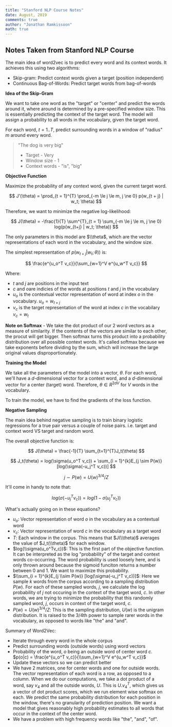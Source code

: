 ```yaml
---
title: "Stanford NLP Course Notes"
date: August, 2019
comments: true
author: "Jonathan Ramkissoon"
math: true
---
```



## Notes Taken from Stanford NLP Course

The main idea of word2vec is to predict every word and its context words. It achieves this using two algorithms:

-   Skip-gram: Predict context words given a target (position independent)
-   Continuous Bag-of-Words: Predict target words from bag-of-words

**Idea of the Skip-Gram**

We want to take one word as the "target" or "center" and predict the words around it, where around is determined by a pre-specified window size. This is essentially predicting the context of the target word. The model will assign a probability to all words in the vocabulary, given the target word.

For each word, $t = 1..T$, predict surrounding words in a window of "radius" $m$ around every word.

> "The dog is very big"
>
> -   Target - Very
> -   Window size - 1
> -   Context words - "is", "big"

**Objective Function**

Maximize the probability of any context word, given the current target word.

$$
J'(\theta) = \prod_{t = 1}^{T} \prod_{-m \le j \le m, j \ne 0} p(w_{t + j} | w_t; \theta)
$$

Therefore, we want to minimize the negative log-likelihood:

$$
J(\theta) = -\frac{1}{T} \sum^{T}_{t = 1} \sum_{-m \le j \le m, j \ne 0} log(p(w_{t+j} | w_t; \theta))
$$

The only parameters in this model are $\\theta$, which are the vector representations of each word in the vocabulary, and the window size.

The simplest representation of $p(w_{t+j} | w_t; \theta))$ is:

$$
\frac{e^{u_o^T v_c}}{\sum_{w=1}^V e^{u_w^T v_c}}
$$

Where:

-   $t$ and $j$ are positions in the input text
-   $c$ and $o$are indicies of the words at positions $t$ and $j$ in the vocabulary
-   $u_o$ is the contextual vector representation of word at index $o$ in the vocabulary. $u_o = w_{t+j}$
-   $v_c$ is the target representation of the word at index $c$ in the vocabilary $v_c = w_t$

**Note on Softmax** - We take the dot product of our 2 word vectors as a measure of similarity. If the contents of the vectors are similar to each other, the procut will get bigger. Then softmax turns this product into a probability distribution over all possible context words. It's called softmax because we take exponents before dividing by the sum, which will increase the large original values disproportionately.

**Training the Model**

We take all the parameters of the model into a vector, $\theta$. For each word, we'll have a $d$-dimensional vector for a context word, and a $d$-dimensional vector for a center (target) word. Therefore, $\theta \in R^{2dV}$ for $V$ words in the vocabulary.

To train the model, we have to find the gradients of the loss function.

**Negative Sampling**

The main idea behind negative sampling is to train binary logistic regressions for a true pair versus a couple of noise pairs. i.e. target and context word VS target and random word.

The overall objective function is:

$$
J(\theta) = \frac{-1}{T} \sum_{t=1}^{T}J_t(\theta)
$$

$$
J_t(\theta) = log(\sigma(u_o^T v_c)) + \sum_{i = 1}^{k}E_{j \sim P(w)} [log(\sigma(-u_j^T v_c))]
$$

$$
j \sim P(w) = U(w)^{3/4}/Z
$$

It'll come in handy to note that:

$$
log(\sigma(-u_j^T v_c)) = log(1 - \sigma(u_j^T v_c))
$$

What's actually going on in these equations?

-   $u_o$: Vector representation of word $o$ in the vocabulary as a contextual word
-   $v_c$: Vector representation of word $c$ in the vocabulary as a target word
-   $T$: Each window in the corpus. This means that $J(\\theta)$ averages the value of $J_t(\\theta)$ for each window.
-   $log(\\sigma(u_o^Tv_c))$: This is the first part of the objective function. It can be interpreted as the log "probability" of the target and context words co-occurring. The word probability is used loosely here, and is only thrown around because the sigmoid funciton returns a number between 0 and 1. We want to maximize this probability.
-   $\\sum_{i = 1}^{k}E_{j \\sim P(w)} [log(\sigma(-u_j^T v_c))]$: Here we sample $k$ words from the corpus according to a sampling distribution $P(w)$. For each of these sampled words, $j$, we calculate the log probability of $j$ not occuring in the context of the target word, $c$. In other words, we are trying to minimize the probability that this randomly sampled word, $j$, occurs in context of the target word, $c$.
-   $P(w) = U(w)^{3/4}/Z$: This is the sampling distribution, $U(w)$ is the unigram distribution. It is raised to the $3/4$th power to sample rarer words in the vocabulary, as opposed to words like "the" and "and".

Summary of Word2Vec:

-   Iterate through every word in the whole corpus
-   Predict surrounding words (outside words) using word vectors
-   Probability of the word, $o$ being an outside word of center word $c$. $p(o|c) = \frac{e^{u_o^T v_c}}{\\sum_{w=1}^V e^{u_w^T v_c}}$
-   Update these vectors so we can predict better
-   We have 2 matrices, one for center words and one for outside words. The vector representation of each word is a row, as opposed to a column. When we do our computations, we take a dot product of a word, say $v_4$ and all the outside words, $U$. This is $U.v_4^T$, which gives us a vector of dot product scores, which we run element wise softmax on each. We predict the same probability distribution for each position in the window, there's no granularity of prediction position. We want a model that gives reasonably high probability estimates to all words that occur in the context of the center word.
-   We have a problem with high frequency words like "the", "and", "of".
